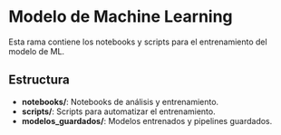 # Modelo de Machine Learning

Esta rama contiene los notebooks y scripts para el entrenamiento del modelo de ML.

## Estructura
- **notebooks/**: Notebooks de análisis y entrenamiento.
- **scripts/**: Scripts para automatizar el entrenamiento.
- **modelos_guardados/**: Modelos entrenados y pipelines guardados.